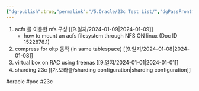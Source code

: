 ```yaml
---
{"dg-publish":true,"permalink":"/5.Oracle/23c Test List/","dgPassFrontmatter":true,"noteIcon":""}
---
```



1. acfs 를 이용한 nfs 구성 [[9.일지/2024-01-09\|2024-01-09]]
   - how to mount an acfs filesystem through NFS ON linux (Doc ID 1522878.1) 
2. compress for oltp 동작 (in same tablespace) [[9.일지/2024-01-08\|2024-01-08]]
3. virtual box on RAC using freenas [[9.일지/2024-01-01\|2024-01-01]]
4. sharding 23c [[가.오라클/sharding configuration\|sharding configuration]]


#oracle #poc #23c 